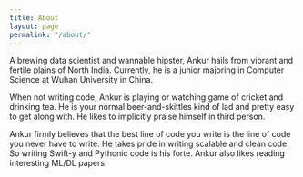 ```yaml
---
title: About
layout: page
permalink: "/about/"
---
```


A brewing data scientist and wannable hipster, Ankur hails from vibrant and fertile plains
of North India. Currently, he is a junior majoring in Computer Science at Wuhan University in China. 

When not writing code, Ankur is playing or watching game of cricket and drinking tea. He 
is your normal beer-and-skittles kind of lad and pretty easy to get along with. He likes to implicitly 
praise himself in third person.

Ankur firmly believes that the best line of code you write is
the line of code you never have to write. He takes pride in writing scalable and clean code. So writing Swift-y 
and Pythonic code is his forte. Ankur also likes reading interesting ML/DL papers. 

